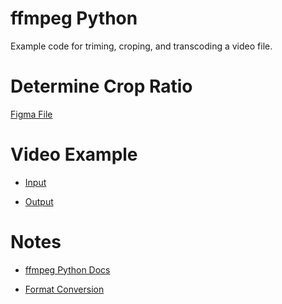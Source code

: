 # ffmpeg Python

Example code for triming, croping, and transcoding a video file.

# Determine Crop Ratio

[Figma File](https://www.figma.com/file/iAWUjaWzykgCmwCilOJ7CK/ffmpeg_crop?node-id=0%3A1&t=gz9Lup8XCFjOjlms-1)

# Video Example

- [Input](https://youtu.be/Wv5DankloVA)

- [Output]()

# Notes

- [ffmpeg Python Docs](https://kkroening.github.io/ffmpeg-python/)

- [Format Conversion](https://askubuntu.com/questions/396883/how-to-simply-convert-video-files-i-e-mkv-to-mp4)
